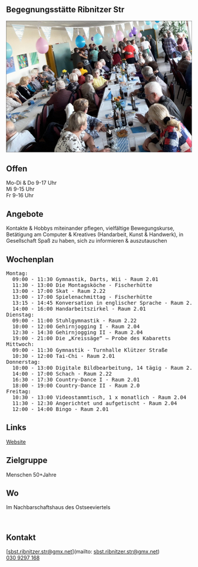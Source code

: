 ## Begegnungsstätte Ribnitzer Str
<img id="topmedia" src="images/Ribnitzer Str.jpg" />

## Offen
Mo-Di & Do 9-17 Uhr<br>
Mi 9-15 Uhr<br>
Fr 9-16 Uhr<br>

## Angebote
Kontakte & Hobbys miteinander pflegen, vielfältige Bewegungskurse, Betätigung am Computer & Kreatives (Handarbeit, Kunst & Handwerk), in Gesellschaft Spaß zu haben, sich zu informieren & auszutauschen

## Wochenplan
<pre id="weeklyschedule">
Montag:
  09:00 - 11:30 Gymnastik, Darts, Wii - Raum 2.01
  11:30 - 13:00 Die Montagsköche - Fischerhütte
  13:00 - 17:00 Skat - Raum 2.22
  13:00 - 17:00 Spielenachmittag - Fischerhütte
  13:15 - 14:45 Konversation in englischer Sprache - Raum 2.04
  14:00 - 16:00 Handarbeitszirkel - Raum 2.01 
Dienstag:
  09:00 - 11:00 Stuhlgymnastik - Raum 2.22
  10:00 - 12:00 Gehirnjogging I - Raum 2.04
  12:30 - 14:30 Gehirnjogging II - Raum 2.04
  19:00 - 21:00 Die „Kreissäge“ – Probe des Kabaretts
Mittwoch:
  09:00 - 11:30 Gymnastik - Turnhalle Klützer Straße
  10:30 - 12:00 Tai-Chi - Raum 2.01
Donnerstag:
  10:00 - 13:00 Digitale Bildbearbeitung, 14 tägig - Raum 2.01
  14:00 - 17:00 Schach - Raum 2.22
  16:30 - 17:30 Country-Dance I - Raum 2.01
  18:00 - 19:00 Country-Dance II - Raum 2.0
Freitag:
  10:30 - 13:00 Videostammtisch, 1 x monatlich - Raum 2.04
  11:30 - 12:30 Angerichtet und aufgetischt - Raum 2.04
  12:00 - 14:00 Bingo - Raum 2.01
</pre>

## Links
<a class="external_link" target="_blank" href="https://www.vav-hhausen.de/SBS-Ribnitzer-Stra%C3%9Fe/sbst-ribnitzer-start.html">Website</a>

## Zielgruppe
Menschen 50+Jahre

## Wo
Im Nachbarschaftshaus des Ostseeviertels
<div id="gmap"></div>
<script>window.onload = showMap('Ribnitzer Straße 1 b, 13051 Berlin', 0, 'gmap_mini')</script><br>

## Kontakt
[sbst.ribnitzer.str@gmx.net](mailto: sbst.ribnitzer.str@gmx.net)<br>
<a href="tel:++49 309297168 "> 030 9297 168 </a>

